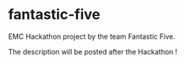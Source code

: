 # fantastic-five
EMC Hackathon project by the team Fantastic Five.

The description will be posted after the Hackathon !
